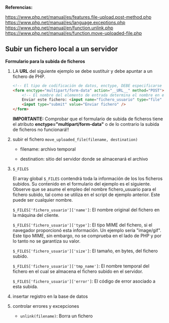 **Referencias:**

https://www.php.net/manual/es/features.file-upload.post-method.php
https://www.php.net/manual/es/language.exceptions.php
https://www.php.net/manual/en/function.unlink.php
https://www.php.net/manual/es/function.move-uploaded-file.php

## Subir un fichero local a un servidor

**Formulario para la subida de ficheros**

1. LA __URL__ del siguiente ejemplo se debe sustituir y debe apuntar a un fichero de PHP.

    ```html
    <!-- El tipo de codificación de datos, enctype, DEBE especificarse como sigue -->
    <form enctype="multipart/form-data" action="__URL__" method="POST">
        <!-- El nombre del elemento de entrada determina el nombre en el array $_FILES -->
        Enviar este fichero: <input name="fichero_usuario" type="file" />
        <input type="submit" value="Enviar fichero" />
    </form>
    ```

    **IMPORTANTE:** Comprobar que el formulario de subida de ficheros tiene el atributo **enctype="multipart/form-data"** o de lo contrario la subida de ficheros no funcionará!!

2. subir el fichero `move_uploaded_file(filename, destination)`

    - filename: archivo temporal

    - destination: sitio del servidor donde se almacenará el archivo

3. `$_FILES`

    El array global `$_FILES` contendrá toda la información de los los ficheros subidos. Su contenido en el formulario del ejemplo es el siguiente. Observe que se asume el empleo del nombre fichero_usuario para el fichero subido, tal como se utiliza en el script de ejemplo anterior. Este puede ser cualquier nombre.

    `$_FILES['fichero_usuario']['name']`: El nombre original del fichero en la máquina del cliente.

    `$_FILES['fichero_usuario']['type']`: El tipo MIME del fichero, si el navegador proporcionó esta información. Un ejemplo sería "image/gif". Este tipo MIME, sin embargo, no se comprueba en el lado de PHP y por lo tanto no se garantiza su valor.

    `$_FILES['fichero_usuario']['size']`: El tamaño, en bytes, del fichero subido.

    `$_FILES['fichero_usuario']['tmp_name']`: El nombre temporal del fichero en el cual se almacena el fichero subido en el servidor.

    `$_FILES['fichero_usuario']['error']`: El código de error asociado a esta subida.

4. insertar registro en la base de datos

5. controlar errores y excepciones
    - `unlink(filename)`: Borra un fichero
